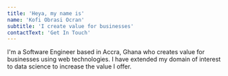 ```yaml
---
title: 'Heya, my name is'
name: 'Kofi Obrasi Ocran'
subtitle: 'I create value for businesses'
contactText: 'Get In Touch'
---
```


I'm a Software Engineer based in Accra, Ghana who creates value for businesses using web technologies.
I have extended my domain of interest to data science to increase the value I offer.
